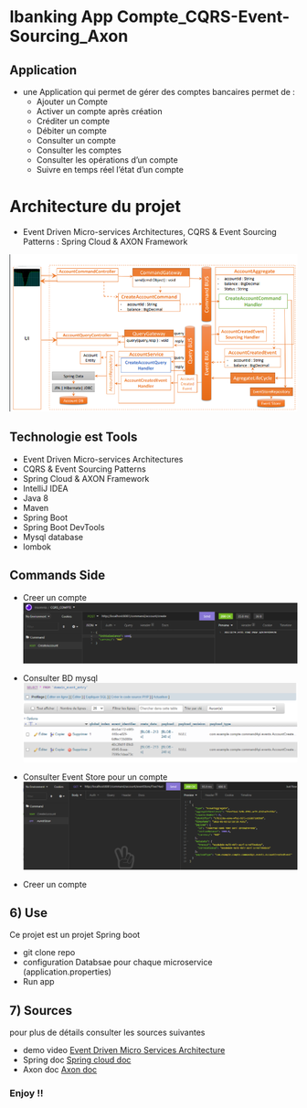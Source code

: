 # Ibanking App Compte_CQRS-Event-Sourcing_Axon

## Application
-  une Application qui permet de gérer des comptes bancaires permet de :
    - Ajouter un Compte
    - Activer un compte après création
    - Créditer un compte 
    - Débiter un compte
    - Consulter un compte
    - Consulter les comptes
    - Consulter les opérations d’un compte
    - Suivre en temps réel l’état d’un compte
    
# Architecture du projet
-  Event Driven Micro-services Architectures, CQRS & Event Sourcing Patterns : Spring Cloud & AXON Framework

 <img src="images/Architecture.PNG" alt="">

## Technologie est Tools
- Event Driven Micro-services Architectures
- CQRS & Event Sourcing Patterns 
- Spring Cloud & AXON Framework
- IntelliJ IDEA
- Java 8
- Maven
- Spring Boot
- Spring Boot DevTools
- Mysql database
- lombok

## Commands Side
- Creer un compte
  <img src="images/createAccount.PNG" alt="">
  
- Consulter  BD mysql
  <img src="images/eventStore.PNG" alt="">
  
- Consulter Event Store pour un compte
  <img src="images/eventStoreForAcount.PNG" alt="">
  
- Creer un compte
  <img src="images/ crediAccount.PNG" alt="">
  
## 6) Use
Ce projet est un projet Spring boot 
- git clone repo
- configuration Databsae pour chaque microservice (application.properties)
- Run app
## 7) Sources
pour plus de détails consulter les sources suivantes
- demo video  [Event Driven Micro Services Architecture ](https://www.youtube.com/watch?v=0MG8akH6cfU)
- Spring doc  [Spring cloud  doc](https://spring.io/projects/spring-cloud)
- Axon doc  [Axon  doc](https://axoniq.io/)
### Enjoy !!
 

